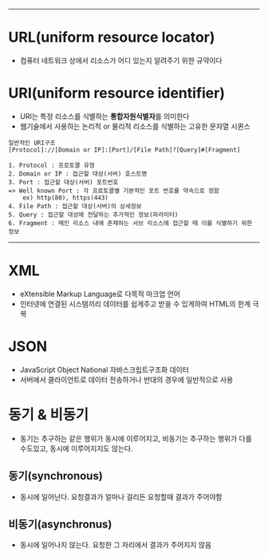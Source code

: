 <hr />

# URL(uniform resource locator)
- 컴퓨터 네트워크 상에서 리소스가 어디 있는지 알려주기 위한 규약이다

# URI(uniform resource identifier)
- URI는 특정 리소스를 식별하는 **통합자원식별자**를 의미한다
- 웹기술에서 사용하는 논리적 or 물리적 리소스를 식별하는 고유한 문자열 시퀸스

```
일반적인 URI구조
[Protocol]://[Domain or IP]:[Port]/[File Path]?[Query]#[Fragment]

1. Protocol : 프로토콜 유형
2. Domain or IP : 접근할 대상(서버) 호스트명
3. Port : 접근할 대상(서버) 포트번호
=> Well known Port : 각 프로토콜별 기본적인 포트 번호를 약속으로 정함
    ex) http(80), https(443)
4. File Path : 접근할 대상(서버)의 상세정보
5. Query : 접근할 대상에 전달하는 추가적인 정보(파라미터)
6. Fragment : 메인 리소스 내에 존재하는 서브 리소스에 접근할 때 이를 식별하기 위한 정보
```


<hr/>


# XML
- eXtensible Markup Language로 다목적 마크업 언어
- 인터넷에 연결된 시스템끼리 데이터를 쉽게주고 받을 수 있게하여 HTML의 한계 극복

# JSON
- JavaScript Object National 자바스크립트구조화 데이터
- 서버에서 클라이언트로 데이터 전송하거나 반대의 경우에 일반적으로 사용


# 동기 & 비동기
- 동기는 추구하는 같은 행위가 동시에 이루어지고, 비동기는 추구하는 행위가 다를 수도있고, 동시에 이루어지지도 않는다.

## 동기(synchronous)
- 동시에 일어난다. 요청결과가 얼마나 걸리든 요청할때 결과가 주어야함

## 비동기(asynchronus)
- 동시에 일어나지 않는다. 요청한 그 자리에서 결과가 주어지지 않음 